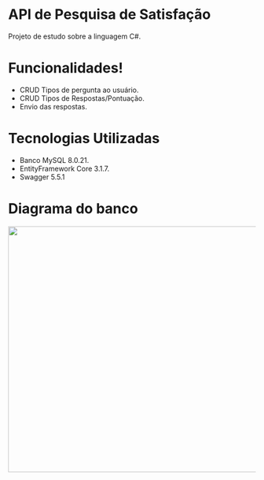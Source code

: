 # API de Pesquisa de Satisfação

Projeto de estudo sobre a linguagem C#.

# Funcionalidades!

  - CRUD Tipos de pergunta ao usuário.
  - CRUD Tipos de Respostas/Pontuação.
  - Envio das respostas.

# Tecnologias Utilizadas
  - Banco MySQL 8.0.21.
  - EntityFramework Core 3.1.7.
  - Swagger 5.5.1
  
 # Diagrama do banco
 <img src="https://i.imgur.com/821gUIU.jpg?1" width="700" height="500">
